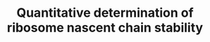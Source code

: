 ---
title: "Quantitative determination of ribosome nascent chain stability"
authors: "**Samelson AJ**, Jensen MK, Soto RA, Cate JH, Marqusee S"
journal: 'PNAS'
pub_date: '2016-11-22'
image: '/static/img/pub/2016_Samelson.jpg'
pmid: '27821780'
pmcid: 'PMC5127326'
---